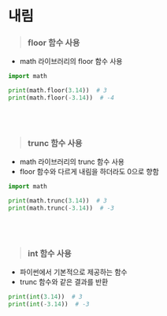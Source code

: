 # 내림
> ### floor 함수 사용
- math 라이브러리의 floor 함수 사용
```python
import math

print(math.floor(3.14))  # 3
print(math.floor(-3.14))  # -4
```
<br><br>

> ### trunc 함수 사용
- math 라이브러리의 trunc 함수 사용
- floor 함수와 다르게 내림을 하더라도 0으로 향함
```python
import math

print(math.trunc(3.14))  # 3
print(math.trunc(-3.14))  # -3
```
<br><br>

> ### int 함수 사용
- 파이썬에서 기본적으로 제공하는 함수
- trunc 함수와 같은 결과를 반환
```python
print(int(3.14))  # 3
print(int(-3.14))  # -3
```
